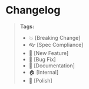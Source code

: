 # Changelog

> **Tags:**
> - :boom:       [Breaking Change]
> - :eyeglasses: [Spec Compliance]
> - :rocket:     [New Feature]
> - :bug:        [Bug Fix]
> - :memo:       [Documentation]
> - :house:      [Internal]
> - :nail_care:  [Polish]


<!-- DO NOT CHANGE THESE COMMENTS - See .github/actions/trigger-github-release/update-changelog.js -->
<!-- insert-new-changelog-here -->
